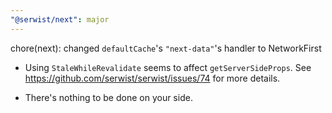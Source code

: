 ```yaml
---
"@serwist/next": major
---
```


chore(next): changed `defaultCache`'s `"next-data"`'s handler to NetworkFirst

- Using `StaleWhileRevalidate` seems to affect `getServerSideProps`. See https://github.com/serwist/serwist/issues/74 for more details.

- There's nothing to be done on your side.